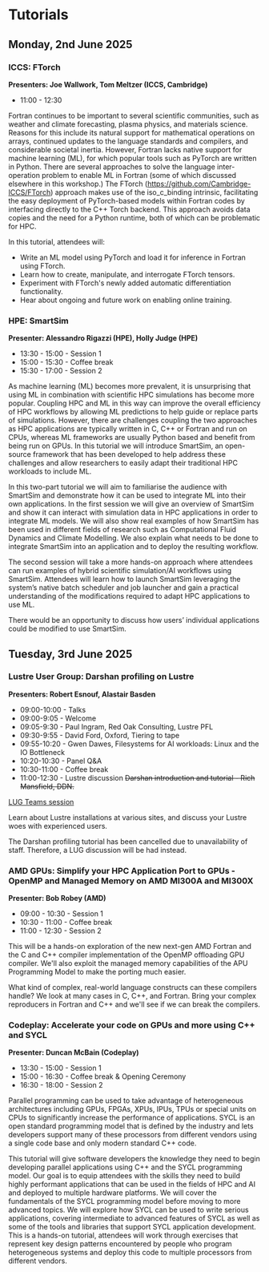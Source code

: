 # Tutorials


## Monday, 2nd June 2025 

### ICCS: FTorch
**Presenters: Joe Wallwork, Tom Meltzer (ICCS, Cambridge)**
- 11:00 - 12:30

Fortran continues to be important to several scientific communities, such as weather and climate forecasting, plasma physics, and materials science.
Reasons for this include its natural support for mathematical operations on arrays, continued updates to the language standards and compilers, and considerable societal inertia.
However, Fortran lacks native support for machine learning (ML), for which popular tools such as PyTorch are written in Python.
There are several approaches to solve the language inter-operation problem to enable ML in Fortran (some of which discussed elsewhere in this workshop.)
The FTorch (https://github.com/Cambridge-ICCS/FTorch) approach makes use of the iso_c_binding intrinsic, facilitating the easy deployment of PyTorch-based models within Fortran codes by interfacing directly to the C++ Torch backend.
This approach avoids data copies and the need for a Python runtime, both of which can be problematic for HPC.

In this tutorial, attendees will:
- Write an ML model using PyTorch and load it for inference in Fortran using FTorch.
- Learn how to create, manipulate, and interrogate FTorch tensors.
- Experiment with FTorch's newly added automatic differentiation functionality.
- Hear about ongoing and future work on enabling online training.


### HPE: SmartSim
**Presenter: Alessandro Rigazzi (HPE), Holly Judge (HPE)**
- 13:30 - 15:00 - Session 1
- 15:00 - 15:30 - Coffee break 
- 15:30 - 17:00 - Session 2

As machine learning (ML) becomes more prevalent, it is unsurprising that using ML in combination with scientific HPC simulations has become more popular. Coupling HPC and ML in this way can improve the overall efficiency of HPC workflows by allowing ML predictions to help guide or replace parts of simulations.
However, there are challenges coupling the two approaches as HPC applications are typically written in C, C++ or Fortran and run on CPUs, whereas ML frameworks are usually Python based and benefit from being run on GPUs. In this tutorial we will introduce SmartSim, an open-source framework that has been developed to help address these challenges and allow researchers to easily adapt their traditional HPC workloads to include ML.  
 
In this two-part tutorial we will aim to familiarise the audience with SmartSim and demonstrate how it can be used to integrate ML into their own applications. In the first session we will give an overview of SmartSim and show it can interact with simulation data in HPC applications in order to integrate ML models. We will also show real examples of how SmartSim has been used in different fields of research such as Computational Fluid Dynamics and Climate Modelling. We also explain what needs to be done to integrate SmartSim into an application and to deploy the resulting workflow. 
 
The second session will take a more hands-on approach where attendees can run examples of hybrid scientific simulation/AI workflows using SmartSim.  Attendees will learn how to launch SmartSim leveraging the system’s native batch scheduler and job launcher and gain a practical understanding of the modifications required to adapt HPC applications to use ML.  
 
There would be an opportunity to discuss how users’ individual applications could be modified to use SmartSim. 


## Tuesday, 3rd June 2025 

### Lustre User Group: Darshan profiling on Lustre
**Presenters: Robert Esnouf, Alastair Basden**
- 09:00-10:00 - Talks
- 09:00-9:05 - Welcome
- 09:05-9:30 - Paul Ingram, Red Oak Consulting, Lustre PFL
- 09:30-9:55 - David Ford, Oxford, Tiering to tape
- 09:55-10:20 - Gwen Dawes, Filesystems for AI workloads: Linux and the IO Bottleneck
- 10:20-10:30 - Panel Q&A
- 10:30-11:00 - Coffee break
- 11:00-12:30 - Lustre discussion <s>Darshan introduction and tutorial - Rich Mansfield, DDN.</s>

[LUG Teams session](https://teams.microsoft.com/l/meetup-join/19%3ameeting_Mjc0YjlkMjEtMmQyYi00ZjlhLThmN2QtMjllNGY2YTRlMTcw%40thread.v2/0?context=%7b%22Tid%22%3a%227250d88b-4b68-4529-be44-d59a2d8a6f94%22%2c%22Oid%22%3a%22174fe4a1-ea76-4bc7-90e6-90976cc2117a%22%7d)


Learn about Lustre installations at various sites, and discuss your Lustre woes with experienced users.

The Darshan profiling tutorial has been cancelled due to unavailability of staff.  Therefore, a LUG discussion will be had instead.


### AMD GPUs: Simplify your HPC Application Port to GPUs - OpenMP and Managed Memory on AMD MI300A and MI300X
**Presenter: Bob Robey (AMD)**
- 09:00 - 10:30 - Session 1
- 10:30 - 11:00 - Coffee break
- 11:00 - 12:30 - Session 2

This will be a hands-on exploration of the new next-gen AMD Fortran and the C and C++ compiler implementation of the OpenMP offloading GPU compiler. We'll also exploit the managed memory capabilities of the APU Programming Model to make the porting much easier.

What kind of complex, real-world language constructs can these compilers handle? We look at many cases in C, C++, and Fortran. Bring your complex reproducers in Fortran and C++ and we'll see if we can break the compilers.


### Codeplay: Accelerate your code on GPUs and more using C++ and SYCL
**Presenter: Duncan McBain (Codeplay)**
- 13:30 - 15:00 - Session 1
- 15:00 - 16:30 - Coffee break & Opening Ceremony
- 16:30 - 18:00 - Session 2

Parallel programming can be used to take advantage of heterogeneous architectures including GPUs, FPGAs, XPUs, IPUs, TPUs or special units on CPUs to significantly increase the performance of applications. SYCL is an open standard programming model that is defined by the industry and lets developers support many of these processors from different vendors using a single code base and only modern standard C++ code.

This tutorial will give software developers the knowledge they need to begin developing parallel applications using C++ and the SYCL programming model. Our goal is to equip attendees with the skills they need to build highly performant applications that can be used in the fields of HPC and AI and deployed to multiple hardware platforms. We will cover the fundamentals of the SYCL programming model before moving to more advanced topics. We will explore how SYCL can be used to write serious applications, covering intermediate to advanced features of SYCL as well as some of the tools and libraries that support SYCL application development.
This is a hands-on tutorial, attendees will work through exercises that represent key design patterns encountered by people who program heterogeneous systems and deploy this code to multiple processors from different vendors.
